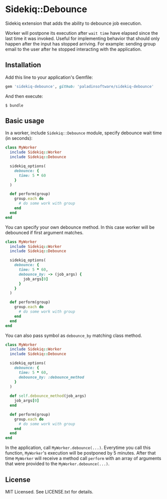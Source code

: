# Sidekiq::Debounce

Sidekiq extension that adds the ability to debounce job execution.

Worker will postpone its execution after `wait time` have elapsed since the last time it was invoked. Useful for implementing behavior that should only happen after the input has stopped arriving. For example: sending group email to the user after he stopped interacting with the application.

## Installation

Add this line to your application's Gemfile:

```ruby
gem 'sidekiq-debounce', github: 'paladinsoftware/sidekiq-debounce'
```

And then execute:

    $ bundle

## Basic usage

In a worker, include `Sidekiq::Debounce` module, specify debounce wait time (in seconds):

```ruby
class MyWorker
  include Sidekiq::Worker
  include Sidekiq::Debounce

  sidekiq_options(
    debounce: {
      time: 5 * 60
    }
  )

  def perform(group)
    group.each do
      # do some work with group
    end
  end
end
```

You can specify your own debounce method. In this case worker will be debounced if first argument matches.
```ruby
class MyWorker
  include Sidekiq::Worker
  include Sidekiq::Debounce

  sidekiq_options(
    debounce: {
      time: 5 * 60,
      debounce_by: -> (job_args) {
        job_args[0]
      }
    }
  )

  def perform(group)
    group.each do
      # do some work with group
    end
  end
end
```

You can also pass symbol as `debounce_by` matching class method.
```ruby
class MyWorker
  include Sidekiq::Worker
  include Sidekiq::Debounce

  sidekiq_options(
    debounce: {
      time: 5 * 60,
      debounce_by: :debounce_method
    }
  )
  
  def self.debounce_method(job_args)
    job_args[0]
  end

  def perform(group)
    group.each do
      # do some work with group
    end
  end
end
```


In the application, call `MyWorker.debounce(...)`. Everytime you call this function, `MyWorker`'s execution will be postponed by 5 minutes. After that time `MyWorker` will receive a method call `perform` with an array of arguments that were provided to the `MyWorker.debounce(...)`.

## License

MIT Licensed. See LICENSE.txt for details.
